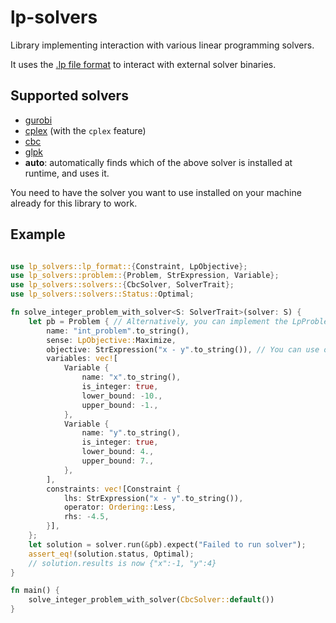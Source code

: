 # lp-solvers

Library implementing interaction with various linear programming solvers.

It uses the [.lp file format][lp] to interact with external solver binaries.

[lp]: https://www.gurobi.com/documentation/9.1/refman/lp_format.html

## Supported solvers

 - [gurobi](https://www.gurobi.com/)
 - [cplex](https://www.ibm.com/analytics/cplex-optimizer) (with the `cplex` feature)
 - [cbc](https://www.coin-or.org/Cbc/)
 - [glpk](https://www.gnu.org/software/glpk/)
 - **auto**: automatically finds which of the above solver is installed at runtime, and uses it.

You need to have the solver you want to use installed on your machine already for this library to work.

## Example

```rust

use lp_solvers::lp_format::{Constraint, LpObjective};
use lp_solvers::problem::{Problem, StrExpression, Variable};
use lp_solvers::solvers::{CbcSolver, SolverTrait};
use lp_solvers::solvers::Status::Optimal;

fn solve_integer_problem_with_solver<S: SolverTrait>(solver: S) {
    let pb = Problem { // Alternatively, you can implement the LpProblem trait on your own structure
        name: "int_problem".to_string(),
        sense: LpObjective::Maximize,
        objective: StrExpression("x - y".to_string()), // You can use other expression representations
        variables: vec![
            Variable {
                name: "x".to_string(),
                is_integer: true,
                lower_bound: -10.,
                upper_bound: -1.,
            },
            Variable {
                name: "y".to_string(),
                is_integer: true,
                lower_bound: 4.,
                upper_bound: 7.,
            },
        ],
        constraints: vec![Constraint {
            lhs: StrExpression("x - y".to_string()),
            operator: Ordering::Less,
            rhs: -4.5,
        }],
    };
    let solution = solver.run(&pb).expect("Failed to run solver");
    assert_eq!(solution.status, Optimal);
    // solution.results is now {"x":-1, "y":4}
}

fn main() {
    solve_integer_problem_with_solver(CbcSolver::default())
}
```